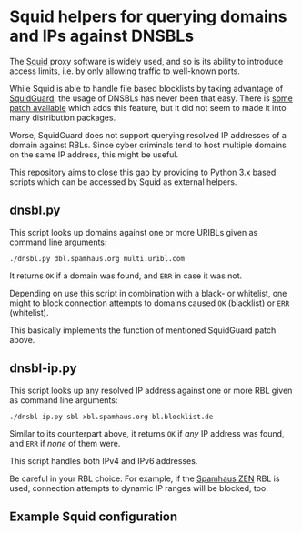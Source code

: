 # Squid helpers for querying domains and IPs against DNSBLs

The [Squid](http://www.squid-cache.org/) proxy software is widely
used, and so is its ability to introduce access limits, i.e.
by only allowing traffic to well-known ports.

While Squid is able to handle file based blocklists by taking
advantage of [SquidGuard](http://squidguard.org/), the usage
of DNSBLs has never been that easy. There is
[some patch available](http://squidguard.org/Downloads/Contrib/squidGuard-1.4-dnsbl.patch)
which adds this feature, but it did not seem to made it into
many distribution packages.

Worse, SquidGuard does not support querying resolved IP
addresses of a domain against RBLs. Since cyber criminals
tend to host multiple domains on the same IP address, this
might be useful.

This repository aims to close this gap by providing to Python 3.x
based scripts which can be accessed by Squid as external helpers.

## dnsbl.py
This script looks up domains against one or more URIBLs given
as command line arguments:
```
./dnsbl.py dbl.spamhaus.org multi.uribl.com
```
It returns `OK` if a domain was found, and `ERR` in case it was not.

Depending on use this script in combination with a black- or
whitelist, one might to block connection attempts to domains
caused `OK` (blacklist) or `ERR` (whitelist).

This basically implements the function of mentioned SquidGuard
patch above.

## dnsbl-ip.py
This script looks up any resolved IP address against one or
more RBL given as command line arguments:
```
./dnsbl-ip.py sbl-xbl.spamhaus.org bl.blocklist.de
```
Similar to its counterpart above, it returns `OK` if _any_
IP address was found, and `ERR` if _none_ of them were.

This script handles both IPv4 and IPv6 addresses.

Be careful in your RBL choice: For example, if the
[Spamhaus ZEN](https://www.spamhaus.org/zen/) RBL is used,
connection attempts to dynamic IP ranges will be blocked, too.

## Example Squid configuration


